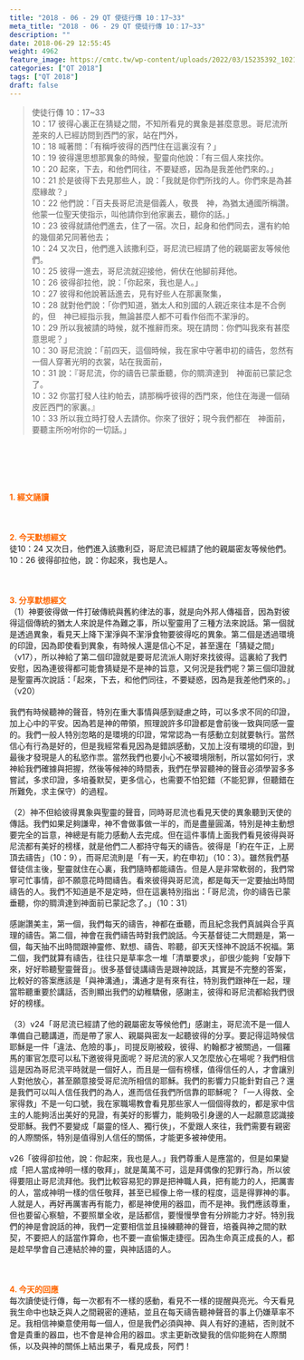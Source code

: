 ```yaml
---
title: "2018 - 06 - 29 QT 使徒行傳 10：17~33"
meta_title: "2018 - 06 - 29 QT 使徒行傳 10：17~33"
description: ""
date: 2018-06-29 12:55:45
weight: 4962
feature_image: https://cmtc.tw/wp-content/uploads/2022/03/15235392_10211799862337740_180693556567566654_o-1.webp
categories: ["QT 2018"]
tags: ["QT 2018"]
draft: false
---
```


<blockquote>使徒行傳 10：17~33<br />
10：17 彼得心裏正在猜疑之間，不知所看見的異象是甚麼意思。哥尼流所差來的人已經訪問到西門的家，站在門外，<br />
10：18 喊著問：「有稱呼彼得的西門住在這裏沒有？」<br />
10：19 彼得還思想那異象的時候，聖靈向他說：「有三個人來找你。<br />
10：20 起來，下去，和他們同往，不要疑惑，因為是我差他們來的。」<br />
10：21 於是彼得下去見那些人，說：「我就是你們所找的人。你們來是為甚麼緣故？」<br />
10：22 他們說：「百夫長哥尼流是個義人，敬畏　神，為猶太通國所稱讚。他蒙一位聖天使指示，叫他請你到他家裏去，聽你的話。」<br />
10：23 彼得就請他們進去，住了一宿。次日，起身和他們同去，還有約帕的幾個弟兄同著他去；<br />
10：24 又次日，他們進入該撒利亞，哥尼流已經請了他的親屬密友等候他們。<br />
10：25 彼得一進去，哥尼流就迎接他，俯伏在他腳前拜他。<br />
10：26 彼得卻拉他，說：「你起來，我也是人。」<br />
10：27 彼得和他說著話進去，見有好些人在那裏聚集，<br />
10：28 就對他們說：「你們知道，猶太人和別國的人親近來往本是不合例的，但　神已經指示我，無論甚麼人都不可看作俗而不潔淨的。<br />
10：29 所以我被請的時候，就不推辭而來。現在請問：你們叫我來有甚麼意思呢？」<br />
10：30 哥尼流說：「前四天，這個時候，我在家中守著申初的禱告，忽然有一個人穿著光明的衣裳，站在我面前，<br />
10：31 說：『哥尼流，你的禱告已蒙垂聽，你的賙濟達到　神面前已蒙記念了。<br />
10：32 你當打發人往約帕去，請那稱呼彼得的西門來，他住在海邊一個硝皮匠西門的家裏。』<br />
10：33 所以我立時打發人去請你。你來了很好；現今我們都在　神面前，要聽主所吩咐你的一切話。」</blockquote><br />
&nbsp;<br />
<br />
&nbsp;<br />
<br />
<span style="color: #ff6600;"><strong>1. </strong><strong>經文誦讀</strong></span><br />
<br />
<span style="color: #ff6600;"><strong> </strong></span><br />
<br />
<span style="color: #ff6600;"><strong>2. 今天默想</strong><strong>經文<br />
</strong></span>徒10：24 又次日，他們進入該撒利亞，哥尼流已經請了他的親屬密友等候他們。<br />
10：26 彼得卻拉他，說：你起來，我也是人。<br />
<br />
&nbsp;<br />
<br />
<span style="color: #ff6600;"><strong>3. 分享默想經文<br />
</strong></span>（1）神要彼得做一件打破傳統與舊約律法的事，就是向外邦人傳福音，因為對彼得這個傳統的猶太人來說是件為難之事，所以聖靈用了三種方法來說話。第一個就是透過異象，看見天上降下潔淨與不潔淨食物要彼得吃的異象。第二個是透過環境的印證，因為即使看到異象，有時候人還是信心不足，甚至還在「猜疑之間」（v17），所以神給了第二個印證就是要哥尼流派人剛好來找彼得。這裏給了我們安慰，因為連彼得都可能會猜疑是不是神的旨意，又何況是我們呢？第三個印證就是聖靈再次說話：「起來，下去，和他們同往，不要疑惑，因為是我差他們來的。」（v20）<br />
<br />
我們有時候聽神的聲音，特別在重大事情與感到疑慮之時，可以多求不同的印證，加上心中的平安。因為若是神的帶領，照理說許多印證都是會前後一致與同感一靈的。我們一般人特別忽略的是環境的印證，常常認為一有感動立刻就要執行。當然信心有行為是好的，但是我經常看見因為是錯誤感動，又加上沒有環境的印證，到最後才發現是人的私慾作祟。當然我們也要小心不被環境限制，所以當如何行，求神給我們確據與把握，然後等候神的時間表，我們在學習聽神的聲音必須學習多多嘗試，多求印證，多培養默契，更多信心，也需要不怕犯錯（不能犯罪，但聽錯在所難免，求主保守）的過程。<br />
<br />
（2）神不但給彼得異象與聖靈的聲音，同時哥尼流也看見天使的異象聽到天使的傳話。我們如果足夠謙卑，神不會做事做一半的，而是盡量圓滿，特別是神主動想要完全的旨意，神總是有能力感動人去完成。但在這件事情上面我們看見彼得與哥尼流都有美好的榜樣，就是他們二人都持守每天的禱告。彼得是「約在午正，上房頂去禱告」（10：9），而哥尼流則是「有一天，約在申初」（10：3）。雖然我們基督徒信主後，聖靈就住在心裏，我們隨時都能禱告。但是人是非常軟弱的，我們常寧可忙事情，卻不願意花時間禱告。看來彼得與哥尼流，都是每天一定要抽出時間禱告的人。我們不知道是不是定時，但在這裏特別指出：「哥尼流，你的禱告已蒙垂聽，你的賙濟達到神面前已蒙記念了。」（10：31）<br />
<br />
感謝讚美主，第一個，我們每天的禱告，神都在垂聽，而且紀念我們真誠與合乎真理的禱告。第二個，神會在我們禱告時對我們說話。今天基督徒二大問題是，第一個，每天抽不出時間跟神靈修、默想、禱告、聆聽，卻天天怪神不說話不祝福。第二個，我們就算有禱告，往往只是草率念一堆「清單要求」，卻很少能夠「安靜下來，好好聆聽聖靈聲音」。很多基督徒講禱告是跟神說話，其實是不完整的答案，比較好的答案應該是「與神溝通」，溝通才是有來有往，特別我們跟神在一起，理當聆聽重要於講話，否則顯出我們的幼稚驕傲，感謝主，彼得和哥尼流都給我們很好的榜樣。<br />
<br />
（3）v24「哥尼流已經請了他的親屬密友等候他們」感謝主，哥尼流不是一個人準備自己聽講道，而是帶了家人、親屬與密友一起聽彼得的分享。要記得這時候信耶穌是一件「違法、危險的事」，司提反剛被殺，彼得、約翰都才被關過，一個羅馬的軍官怎麼可以私下邀彼得見面呢？哥尼流的家人又怎麼放心在場呢？我們相信這是因為哥尼流平時就是一個好人，而且是一個有榜樣，值得信任的人，才會讓別人對他放心，甚至願意接受哥尼流所相信的耶穌。我們的影響力只能針對自己？還是我們可以叫人信任我們的為人，進而信任我們所信靠的耶穌呢？「一人得救、全家得救」不是一句口號，我在家職場教會看見那些家人一個個得救的，都是家中信主的人能夠活出美好的見證，有美好的影響力，能夠吸引身邊的人一起願意認識接受耶穌。我們不要變成「屬靈的怪人、獨行俠」，不愛跟人來往，我們需要有親密的人際關係，特別是值得別人信任的關係，才能更多被神使用。<br />
<br />
v26「彼得卻拉他，說：你起來，我也是人。」我們尊重人是應當的，但是如果變成「把人當成神明一樣的敬拜」，就是萬萬不可，這是拜偶像的犯罪行為，所以彼得要阻止哥尼流拜他。我們比較容易犯的罪是把神職人員，把有能力的人，把厲害的人，當成神明一樣的信任敬拜，甚至已經像上帝一樣的程度，這是得罪神的事。人就是人，再好再厲害再有能力，都是神使用的器皿，而不是神。我們應該尊重，但也要留心察驗，不要照單全收，是話都信，要慢慢學會有分辨能力才好。特別我們的神是會說話的神，我們一定要相信並且操練聽神的聲音，培養與神之間的默契，不要把人的話當作算命，也不要一直偷懶走捷徑。因為生命真正成長的人，都是趁早學會自己連結於神的靈，與神話語的人。<br />
<br />
&nbsp;<br />
<br />
<span style="color: #ff6600;"><strong>4. 今天的回應<br />
</strong></span>每次讀使徒行傳，每一次都有不一樣的感動，看見不一樣的提醒與亮光。今天看見我生命中也缺乏與人之間親密的連結，並且在每天禱告聽神聲音的事上仍嫌草率不足。我相信神樂意使用每一個人，但是我們必須與神、與人有好的連結，否則就不會是貴重的器皿，也不會是神合用的器皿。求主更新改變我的信仰能夠在人際關係，以及與神的關係上結出果子，看見成長，阿們！
        